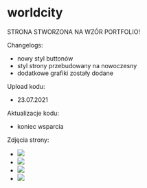 # worldcity

STRONA STWORZONA NA WZÓR PORTFOLIO!

Changelogs:

+ nowy styl buttonów
+ styl strony przebudowany na nowoczesny
+ dodatkowe grafiki zostały dodane

Upload kodu:

+ 23.07.2021

Aktualizacje kodu:

+ koniec wsparcia

Zdjęcia strony:

+ <img src="https://cdn.discordapp.com/attachments/863167283706200157/868217263537418250/unknown.png">
+ <img src="https://cdn.discordapp.com/attachments/863167283706200157/868217580542910464/unknown.png">
+ <img src="https://cdn.discordapp.com/attachments/863167283706200157/868217143269916672/unknown.png">
+ <img src="https://cdn.discordapp.com/attachments/863167283706200157/868217127784570920/unknown.png">

